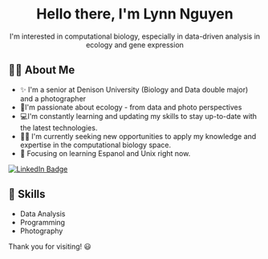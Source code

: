 <div id="header" align="center">
  <h1>Hello there, I'm Lynn Nguyen</h1>
  <p> I'm interested in computational biology, especially in data-driven analysis in ecology and gene expression
</div>

<div id="bio">
  <h2>🙋‍♀️ About Me</h2>
  <ul>
    <li>✨ I'm a senior at Denison University (Biology and Data double major) and a photographer</li>
    <li>🌿I'm passionate about ecology - from data and photo perspectives</li>
    <li>💻I'm constantly learning and updating my skills to stay up-to-date with the latest technologies.</li>    
    <li>👩‍💻 I'm currently seeking new opportunities to apply my knowledge and expertise in the computational biology space.</li>
    <li>🎯 Focusing on learning Espanol and Unix right now.</li>
  </ul>
</div>

<div id="badges">
  <a href="https://www.linkedin.com/in/linh-lynn-nguyen-khanh/">
    <img src="https://img.shields.io/badge/LinkedIn-blue?style=for-the-badge&logo=linkedin&logoColor=white" alt="LinkedIn Badge"/>
  </a>
</div>

<div id="skills">
  <h2>🫶 Skills</h2>
  <ul>
    <li>Data Analysis</li>
    <li>Programming</li>
    <li>Photography</li>
  </ul>
</div>

Thank you for visiting! 😃

